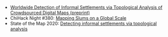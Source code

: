 - [Worldwide Detection of Informal Settlements via Topological Analysis of Crowdsourced Digital Maps (preprint)](https://papers.ssrn.com/sol3/papers.cfm?abstract_id=3701930)
- ChiHack Night #380: [Mapping Slums on a Global Scale](https://chihacknight.org/events/2020/01/14/million-neighborhoods.html)
- State of the Map 2020: [Detecting informal settlements via topological analysis](https://2020.stateofthemap.org/sessions/EYDKX3/)